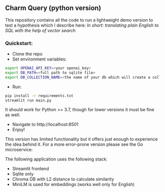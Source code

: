 ## Charm Query (python version)
This repository contains all the code to run a lightweight demo version to test a hypothesis which I describe here: 
*In short: translating plain English to SQL with the help of vector search*
### Quickstart:
- Clone the repo
- Set environment variables:
```bash
export OPENAI_API_KEY=<your openai_key>
export DB_PATH=<full path to sqlite file>
export DB_COLLECTION_NAME=<the name of your db which will create a collection with the same name in chroma db> # optional, if you don't sepcify, it will be set to 'default'. If you plan to test multiple databases, you'd better set this variable
```
- Run:
```bash
pip install -r requirements.txt
streamlit run main.py
```
It should work for Python >= 3.7, though for lower versions it must be fine as well.
- Navigate to http://localhost:8501
- Enjoy!

This version has limited functionality but it offers just enough to experience the idea behind it. 
For a more error-prone version please see the Go microservice:

The following application uses the following stack: 
- Streamlit frontend
- Sqlite only
- Chroma DB with L2 distance to calculate similarity
- MiniLM is used for embeddings (works well only for English)
